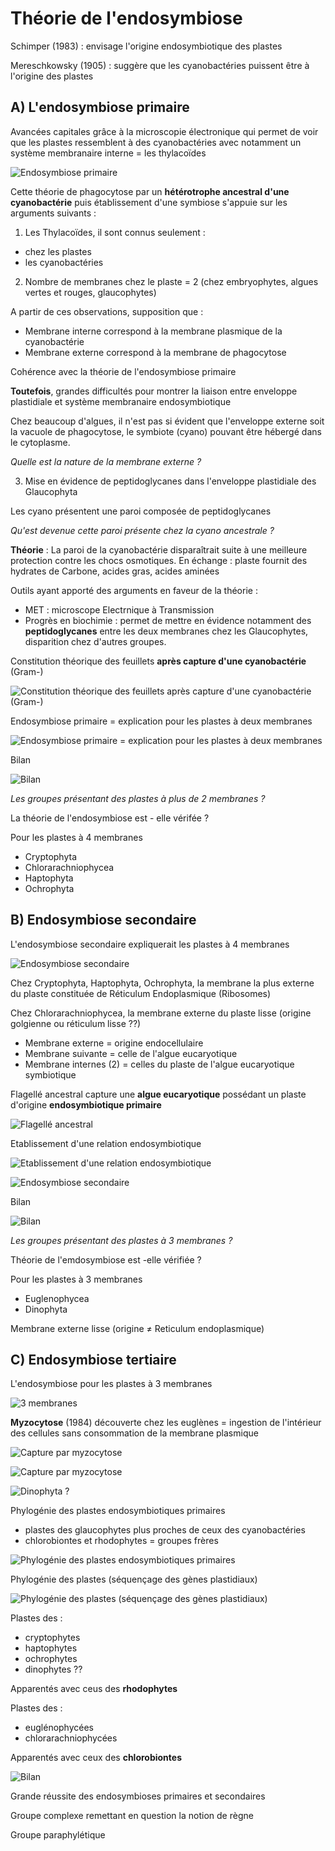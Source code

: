 # Théorie de l'endosymbiose

Schimper (1983) : envisage l'origine endosymbiotique des plastes

Mereschkowsky (1905) : suggère que les cyanobactéries puissent être à l'origine des plastes

## A) L'endosymbiose primaire

Avancées capitales grâce à la microscopie électronique qui permet de voir que  les  plastes  ressemblent  à  des  cyanobactéries  avec  notamment  un système membranaire interne = les thylacoïdes

![Endosymbiose primaire](Images/h1.JPG)

Cette théorie de phagocytose par un **hétérotrophe ancestral d'une cyanobactérie** puis établissement d'une symbiose s'appuie sur les arguments suivants :

1) Les Thylacoïdes, il sont connus seulement :

* chez les plastes
* les cyanobactéries

2) Nombre de membranes chez le plaste = 2 (chez embryophytes, algues vertes et rouges, glaucophytes)

A partir de ces observations, supposition que :

* Membrane interne correspond à la membrane plasmique de la cyanobactérie
* Membrane externe correspond à la membrane de phagocytose

Cohérence avec la théorie de l'endosymbiose primaire

**Toutefois**, grandes difficultés pour montrer la liaison entre enveloppe plastidiale et système membranaire endosymbiotique

Chez beaucoup d'algues, il n'est pas si évident que l'enveloppe externe soit la vacuole de phagocytose, le symbiote (cyano) pouvant être hébergé dans le cytoplasme.

*Quelle est la nature de la membrane externe ?*

3) Mise en évidence de peptidoglycanes dans l'enveloppe plastidiale des Glaucophyta

Les cyano présentent une paroi composée de peptidoglycanes

*Qu'est devenue cette paroi présente chez la cyano ancestrale ?*

**Théorie** : La paroi de la cyanobactérie disparaîtrait suite à une meilleure protection contre les chocs osmotiques. En échange : plaste fournit des hydrates de Carbone, acides gras, acides aminées 

Outils ayant apporté des arguments en faveur de la théorie :

* MET : microscope Electrnique à Transmission
* Progrès en biochimie : permet de mettre en évidence notamment des **peptidoglycanes** entre les deux membranes chez les Glaucophytes, disparition chez d'autres groupes.

Constitution théorique des feuillets **après capture d'une cyanobactérie** (Gram-)

![Constitution théorique des feuillets **après capture d'une cyanobactérie** (Gram-)](Images/obs.JPG)

Endosymbiose primaire = explication pour les plastes à deux membranes

![Endosymbiose primaire = explication pour les plastes à deux membranes](Images/obs2.JPG)

Bilan

![Bilan](Images/b1.JPG)

*Les groupes présentant des plastes à plus de 2 membranes ?*

La théorie de l'endosymbiose est - elle vérifée ?

Pour les plastes à 4 membranes

* Cryptophyta
* Chlorarachniophycea
* Haptophyta
* Ochrophyta

## B) Endosymbiose secondaire

L'endosymbiose secondaire expliquerait les plastes à 4 membranes

![Endosymbiose secondaire](Images/h2.JPG)

Chez Cryptophyta, Haptophyta, Ochrophyta, la membrane la plus externe du plaste constituée de Réticulum Endoplasmique (Ribosomes)

Chez Chlorarachniophycea, la membrane externe du plaste lisse (origine golgienne ou réticulum lisse ??)

* Membrane externe = origine endocellulaire
* Membrane suivante = celle de l'algue eucaryotique
* Membrane internes (2) = celles du plaste de l'algue eucaryotique symbiotique

Flagellé ancestral capture une **algue eucaryotique** possédant un plaste d'origine **endosymbiotique primaire**

![Flagellé ancestral](Images/ae.JPG)

Etablissement d'une relation endosymbiotique

![Etablissement d'une relation endosymbiotique](Images/relation.JPG)

![Endosymbiose secondaire](Images/bl.JPG)

Bilan

![Bilan](Images/b2.JPG)

*Les groupes présentant des plastes à 3 membranes ?*

Théorie de l'emdosymbiose est -elle vérifiée ?

Pour les plastes à 3 membranes

* Euglenophycea
* Dinophyta

Membrane externe lisse (origine ≠ Reticulum endoplasmique)

## C) Endosymbiose tertiaire

L'endosymbiose pour les plastes à 3 membranes

![3 membranes](Images/h3.JPG)

**Myzocytose** (1984) découverte chez les euglènes = ingestion de l'intérieur des cellules sans consommation de la membrane plasmique

![Capture par myzocytose](Images/cap.JPG)

![Capture par myzocytose](Images/cap2.JPG)

![Dinophyta ?](Images/chelou.JPG)

Phylogénie des plastes endosymbiotiques primaires

* plastes des glaucophytes plus proches de ceux des cyanobactéries
* chlorobiontes et rhodophytes = groupes frères

![Phylogénie des plastes endosymbiotiques primaires](Images/phylo.JPG)

Phylogénie des plastes (séquençage des gènes plastidiaux)

![Phylogénie des plastes (séquençage des gènes plastidiaux)](Images/phylo2.JPG)

Plastes des :

* cryptophytes
* haptophytes
* ochrophytes
* dinophytes ??

Apparentés avec ceus des **rhodophytes**

Plastes des :

* euglénophycées
* chlorarachniophycées

Apparentés avec ceux des **chlorobiontes**

![Bilan](Images/b3.JPG)

Grande réussite des endosymbioses primaires et secondaires

Groupe complexe remettant en question la notion de règne

Groupe paraphylétique
